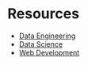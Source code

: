 # Resources
- [Data Engineering](./data_engineering.md)
- [Data Science](./data_science.md)
- [Web Development](./web_development.md)
